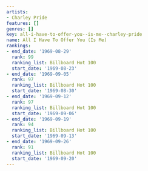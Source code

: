 ```yaml
---
artists:
- Charley Pride
features: []
genres: []
key: all-i-have-to-offer-you--is-me--charley-pride
name: All I Have To Offer You (Is Me)
rankings:
- end_date: '1969-08-29'
  rank: 99
  ranking_list: Billboard Hot 100
  start_date: '1969-08-23'
- end_date: '1969-09-05'
  rank: 97
  ranking_list: Billboard Hot 100
  start_date: '1969-08-30'
- end_date: '1969-09-12'
  rank: 97
  ranking_list: Billboard Hot 100
  start_date: '1969-09-06'
- end_date: '1969-09-19'
  rank: 94
  ranking_list: Billboard Hot 100
  start_date: '1969-09-13'
- end_date: '1969-09-26'
  rank: 91
  ranking_list: Billboard Hot 100
  start_date: '1969-09-20'
---
```



